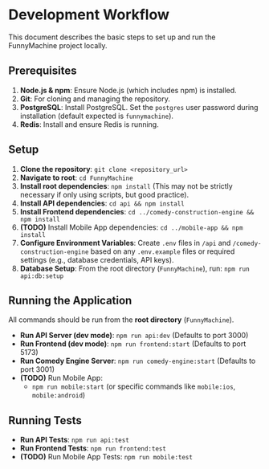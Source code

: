# Development Workflow

This document describes the basic steps to set up and run the FunnyMachine project locally.

## Prerequisites

1.  **Node.js & npm**: Ensure Node.js (which includes npm) is installed.
2.  **Git**: For cloning and managing the repository.
3.  **PostgreSQL**: Install PostgreSQL. Set the `postgres` user password during installation (default expected is `funnymachine`).
4.  **Redis**: Install and ensure Redis is running.

## Setup

1.  **Clone the repository**: `git clone <repository_url>`
2.  **Navigate to root**: `cd FunnyMachine`
3.  **Install root dependencies**: `npm install` (This may not be strictly necessary if only using scripts, but good practice).
4.  **Install API dependencies**: `cd api && npm install`
5.  **Install Frontend dependencies**: `cd ../comedy-construction-engine && npm install`
6.  **(TODO)** Install Mobile App dependencies: `cd ../mobile-app && npm install`
7.  **Configure Environment Variables**: Create `.env` files in `/api` and `/comedy-construction-engine` based on any `.env.example` files or required settings (e.g., database credentials, API keys).
8.  **Database Setup**: From the root directory (`FunnyMachine`), run: `npm run api:db:setup`

## Running the Application

All commands should be run from the **root directory** (`FunnyMachine`).

-   **Run API Server (dev mode)**: `npm run api:dev` (Defaults to port 3000)
-   **Run Frontend (dev mode)**: `npm run frontend:start` (Defaults to port 5173)
-   **Run Comedy Engine Server**: `npm run comedy-engine:start` (Defaults to port 3001)
-   **(TODO)** Run Mobile App:
    -   `npm run mobile:start` (or specific commands like `mobile:ios`, `mobile:android`)

## Running Tests

-   **Run API Tests**: `npm run api:test`
-   **Run Frontend Tests**: `npm run frontend:test`
-   **(TODO)** Run Mobile App Tests: `npm run mobile:test` 